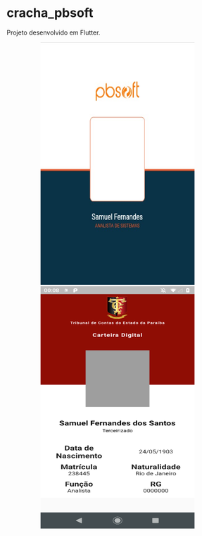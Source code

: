 # cracha_pbsoft

Projeto desenvolvido em Flutter.

<p align="center">
  <img src="https://github.com/samuelfer/cracha_pbsoft/blob/master/cracha.jpeg" width="350"  height="550" title="cracha">
  <img src="https://github.com/samuelfer/cracha_pbsoft/blob/master/cracha_tce.png" width="350" height="550" title="cracha">
</p>
